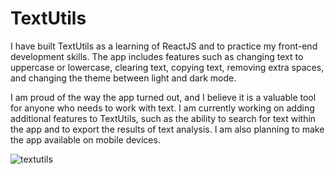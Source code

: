 # TextUtils
I have built TextUtils as a learning of ReactJS and to practice my front-end development skills. The app includes features such as changing text to uppercase or lowercase, clearing text, copying text, removing extra spaces, and changing the theme between light and dark mode.

I am proud of the way the app turned out, and I believe it is a valuable tool for anyone who needs to work with text. I am currently working on adding additional features to TextUtils, such as the ability to search for text within the app and to export the results of text analysis. I am also planning to make the app available on mobile devices.

![textutils](https://github.com/venishaparmar/TextUtils/assets/92502898/fdc3a5cf-a92d-4b2e-9342-51d91acbc84f)
